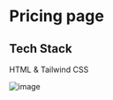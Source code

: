 # Pricing page

## Tech Stack
HTML & Tailwind CSS

![image](https://github.com/NasikhCL/pricing-page-using-tailwind-css/assets/94051728/73c68bb3-d7ea-4847-a069-25c85e056f1d)
